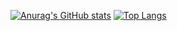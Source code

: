 [![Anurag's GitHub stats](https://github-readme-stats.vercel.app/api?username=gnometv)](https://github.com/anuraghazra/github-readme-stats)
[![Top Langs](https://github-readme-stats.vercel.app/api/top-langs/?username=GnomeTV&layout=compact)](https://github.com/anuraghazra/github-readme-stats)


